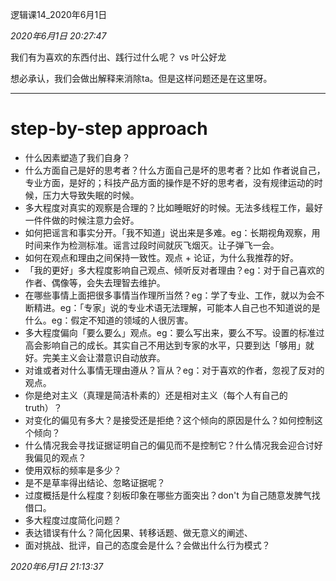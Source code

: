 逻辑课14_2020年6月1日

*2020年6月1日 20:27:47*



我们有为喜欢的东西付出、践行过什么呢？ vs 叶公好龙



想必承认，我们会做出解释来消除ta。但是这样问题还是在这里呀。



---



# step-by-step approach



- 什么因素塑造了我们自身？
- 什么方面自己是好的思考者？什么方面自己是坏的思考者？比如 作者说自己，专业方面，是好的；科技产品方面的操作是不好的思考者，没有规律运动的时候，压力大导致失眠的时候。
- 多大程度对真实的观察是合理的？比如睡眠好的时候。无法多线程工作，最好一件件做的时候注意力会好。
- 如何把谣言和事实分开。「我不知道」说出来是多难。eg：长期视角观察，用时间来作为检测标准。谣言过段时间就灰飞烟灭。让子弹飞一会。
- 如何在观点和理由之间保持一致性。观点 + 论证，为什么我推荐的好。
- 「我的更好」多大程度影响自己观点、倾听反对者理由？eg：对于自己喜欢的作者、偶像等，会失去理智去维护。
- 在哪些事情上面把很多事情当作理所当然？eg：学了专业、工作，就以为会不断精进。eg：「专家」说的专业术语无法理解，可能本人自己也不知道说的是什么。eg：假定不知道的领域的人很厉害。
- 多大程度偏向「要么要么」观点。eg：要么写出来，要么不写。设置的标准过高会影响自己的成长。其实自己不用达到专家的水平，只要到达「够用」就好。完美主义会让潜意识自动放弃。
- 对谁或者对什么事情无理由遵从？盲从？eg：对于喜欢的作者，忽视了反对的观点。
- 你是绝对主义（真理是简洁朴素的）还是相对主义（每个人有自己的 truth）？
- 对变化的偏见有多大？是接受还是拒绝？这个倾向的原因是什么？如何控制这个倾向？
- 什么情况我会寻找证据证明自己的偏见而不是控制它？什么情况我会迎合讨好我偏见的观点？
- 使用双标的频率是多少？
- 是不是草率得出结论、忽略证据呢？
- 过度概括是什么程度？刻板印象在哪些方面突出？don't 为自己随意发脾气找借口。
- 多大程度过度简化问题？
- 表达错误有什么？简化因果、转移话题、做无意义的阐述、
- 面对挑战、批评，自己的态度会是什么？会做出什么行为模式？



*2020年6月1日 21:13:37*



